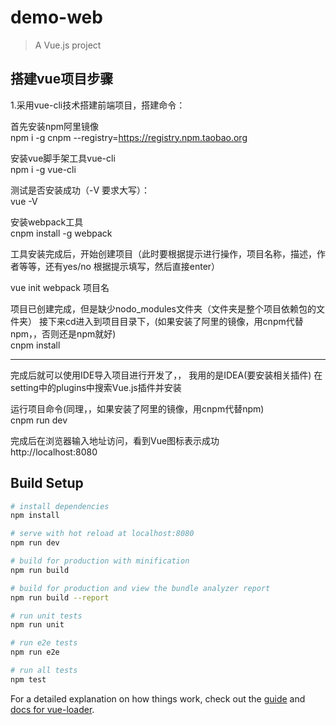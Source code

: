 # demo-web

> A Vue.js project

## 搭建vue项目步骤
1.采用vue-cli技术搭建前端项目，搭建命令：


首先安装npm阿里镜像  
npm i -g cnpm --registry=https://registry.npm.taobao.org  

安装vue脚手架工具vue-cli  
npm i -g vue-cli  

测试是否安装成功（-V 要求大写）：  
vue -V   

安装webpack工具  
cnpm install -g webpack  

工具安装完成后，开始创建项目（此时要根据提示进行操作，项目名称，描述，作者等等，还有yes/no
根据提示填写，然后直接enter）       

vue init webpack 项目名  

项目已创建完成，但是缺少nodo_modules文件夹（文件夹是整个项目依赖包的文件夹）
接下来cd进入到项目目录下，(如果安装了阿里的镜像，用cnpm代替npm，，否则还是npm就好)  
cnpm install   

---
完成后就可以使用IDE导入项目进行开发了，，
我用的是IDEA(要安装相关插件)
在setting中的plugins中搜索Vue.js插件并安装

运行项目命令(同理，，如果安装了阿里的镜像，用cnpm代替npm)  
cnpm run dev 

完成后在浏览器输入地址访问，看到Vue图标表示成功  
http://localhost:8080



## Build Setup

``` bash
# install dependencies
npm install

# serve with hot reload at localhost:8080
npm run dev

# build for production with minification
npm run build

# build for production and view the bundle analyzer report
npm run build --report

# run unit tests
npm run unit

# run e2e tests
npm run e2e

# run all tests
npm test
```

For a detailed explanation on how things work, check out the [guide](http://vuejs-templates.github.io/webpack/) and [docs for vue-loader](http://vuejs.github.io/vue-loader).
